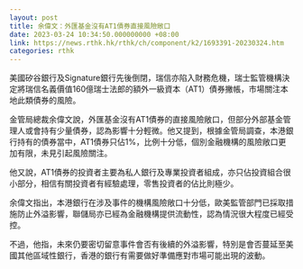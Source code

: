 ```yaml
---
layout: post
title: 余偉文：外匯基金沒有AT1債券直接風險敞口
date: 2023-03-24 10:34:50.000000000 +08:00
link: https://news.rthk.hk/rthk/ch/component/k2/1693391-20230324.htm
categories: rthk
---
```


美國矽谷銀行及Signature銀行先後倒閉，瑞信亦陷入財務危機，瑞士監管機構決定將瑞信名義價值160億瑞士法郎的額外一級資本（AT1）債券撇帳，市場關注本地此類債券的風險。

金管局總裁余偉文說，外匯基金沒有AT1債券的直接風險敞口，但部分外部基金管理人或會持有少量債券，認為影響十分輕微。他又提到，根據金管局調查，本港銀行持有的債券當中，AT1債券只佔1%，比例十分低，個別金融機構的風險敞口更加有限，未見引起風險關注。

他又說，AT1債券的投資者主要為私人銀行及專業投資者組成，亦只佔投資組合很小部分，相信有關投資者有經驗處理，零售投資者的佔比則極少。

余偉文指出，本港銀行在涉及事件的機構風險敞口十分低，歐美監管部門已採取措施防止外溢影響，聯儲局亦已經為金融機構提供流動性，認為情況很大程度已經受控。

不過，他指，未來仍要密切留意事件會否有後續的外溢影響，特別是會否蔓延至美國其他區域性銀行，香港的銀行有需要做好準備應對市場可能出現的波動。
